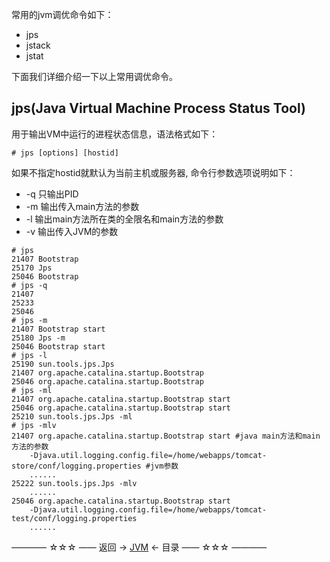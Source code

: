 常用的jvm调优命令如下：

* jps
* jstack
* jstat

下面我们详细介绍一下以上常用调优命令。

## jps(Java Virtual Machine Process Status Tool)

用于输出VM中运行的进程状态信息，语法格式如下：

```shell
# jps [options] [hostid]
```

如果不指定hostid就默认为当前主机或服务器, 命令行参数选项说明如下：

* -q 只输出PID
* -m 输出传入main方法的参数
* -l 输出main方法所在类的全限名和main方法的参数
* -v 输出传入JVM的参数

```shell
# jps
21407 Bootstrap
25170 Jps
25046 Bootstrap
# jps -q
21407
25233
25046
# jps -m
21407 Bootstrap start
25180 Jps -m
25046 Bootstrap start
# jps -l
25190 sun.tools.jps.Jps
21407 org.apache.catalina.startup.Bootstrap
25046 org.apache.catalina.startup.Bootstrap
# jps -ml
21407 org.apache.catalina.startup.Bootstrap start
25046 org.apache.catalina.startup.Bootstrap start
25210 sun.tools.jps.Jps -ml
# jps -mlv
21407 org.apache.catalina.startup.Bootstrap start #java main方法和main方法的参数
	-Djava.util.logging.config.file=/home/webapps/tomcat-store/conf/logging.properties #jvm参数
	......
25222 sun.tools.jps.Jps -mlv
	......
25046 org.apache.catalina.startup.Bootstrap start 
	-Djava.util.logging.config.file=/home/webapps/tomcat-test/conf/logging.properties 
	......
```

———— ☆☆☆ —— 返回 -> [JVM](index.md) <- 目录 —— ☆☆☆ ————

